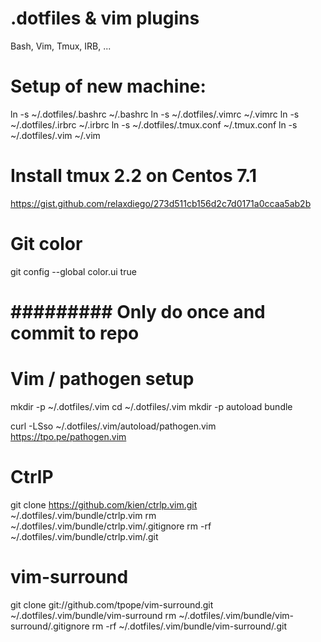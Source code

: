 # .dotfiles & vim plugins
Bash, Vim, Tmux, IRB, ...

# Setup of new machine:
ln -s ~/.dotfiles/.bashrc ~/.bashrc
ln -s ~/.dotfiles/.vimrc ~/.vimrc
ln -s ~/.dotfiles/.irbrc ~/.irbrc
ln -s ~/.dotfiles/.tmux.conf ~/.tmux.conf
ln -s ~/.dotfiles/.vim ~/.vim

# Install tmux 2.2 on Centos 7.1
https://gist.github.com/relaxdiego/273d511cb156d2c7d0171a0ccaa5ab2b

# Git color
git config --global color.ui true

# ######### Only do once and commit to repo ###########

# Vim / pathogen setup

mkdir -p ~/.dotfiles/.vim
cd ~/.dotfiles/.vim
mkdir -p autoload bundle

curl -LSso ~/.dotfiles/.vim/autoload/pathogen.vim https://tpo.pe/pathogen.vim

# CtrlP
git clone https://github.com/kien/ctrlp.vim.git ~/.dotfiles/.vim/bundle/ctrlp.vim
rm ~/.dotfiles/.vim/bundle/ctrlp.vim/.gitignore
rm -rf ~/.dotfiles/.vim/bundle/ctrlp.vim/.git

# vim-surround
git clone git://github.com/tpope/vim-surround.git ~/.dotfiles/.vim/bundle/vim-surround
rm ~/.dotfiles/.vim/bundle/vim-surround/.gitignore
rm -rf ~/.dotfiles/.vim/bundle/vim-surround/.git
